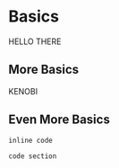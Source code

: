 # Basics

HELLO THERE

## More Basics

KENOBI

## Even More Basics

`inline code`

```
code section
```
